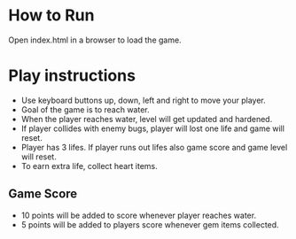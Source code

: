 # How to Run
Open index.html in a browser to load the game.

# Play instructions
- Use keyboard buttons up, down, left and right to move your player.
- Goal of the game is to reach water.
- When the player reaches water, level will get updated and hardened.
- If player collides with enemy bugs, player will lost one life and game will reset.
- Player has 3 lifes. If player runs out lifes also game score and game level will reset.
- To earn extra life, collect heart items.

## Game Score
- 10 points will be added to score whenever player reaches water.
- 5 points will be added to players score whenever gem items collected.
